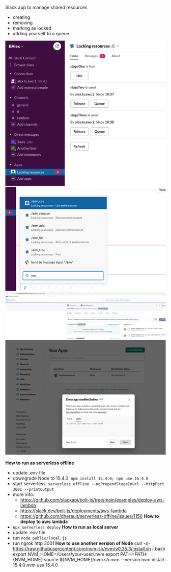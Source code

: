 Slack app to manage shared resources 
- creating
- removing
- marking as locked
- adding yourself to a queue

![Home screen](data/home.png)
![Commands](data/command.png)
![Install to Heroku](data/heroku.png)
![Install to Slack](data/slack.png)


**How to run as serverless offline**
- update .env file
- downgrade Node to 15.4.0: ``npm install 15.4.0; npm use 15.4.0``
- start serverless: `serverless offline --noPrependStageInUrl --httpPort 3001 --printOutput`
- more info: 
  - https://github.com/slackapi/bolt-js/tree/main/examples/deploy-aws-lambda
  - https://slack.dev/bolt-js/deployments/aws-lambda
  - https://github.com/dherault/serverless-offline/issues/1150
**How to deploy to aws lambda**
- ``npx serverless deploy``
**How to run as local server**
- update .env file
- run ``node public/local.js``
- run ngrok http 3001
**How to use another version of Node**
curl -o- https://raw.githubusercontent.com/nvm-sh/nvm/v0.35.3/install.sh | bash
export NVM_HOME=/Users/your-user/.nvm
export PATH=${PATH}:${NVM_HOME}
source ${NVM_HOME}/nvm.sh
nvm --version
nvm install 15.4.0
nvm use 15.4.0
